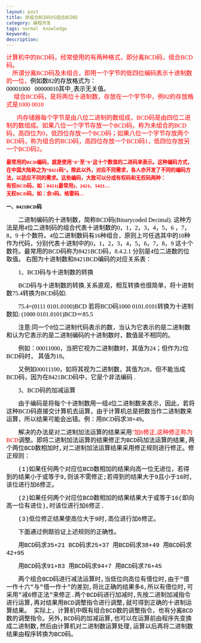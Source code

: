 ```yaml
---
layout: post
title: 非组合BCD码VS组合BCD码
category: 编程开发
tags: normal　knowledge
keywords: 
description: 
---
```


<div
style="padding-bottom:0px;widows:2;text-transform:none;text-indent:0px;padding-left:0px;padding-right:0px;font:14px/21px verdana, 'courier new';white-space:normal;orphans:2;letter-spacing:normal;color:#000000;word-spacing:0px;padding-top:0px;-webkit-text-size-adjust:auto;-webkit-text-stroke-width:0px;">

<span
style="font-family:宋体;color:red;font-size:12pt;">计算机中的BCD码，经常使用的有两种格式，即分离BCD码，组合BCD码。<span
class="Apple-converted-space"> </span>\
    
所谓分离BCD码及未组合，即用一个字节的低四位编码表示十进制数的一位，</span><span
style="font-family:宋体;font-size:12pt;">例如数82的存放格式为：<span
class="Apple-converted-space"> </span>\
 00001000   00000010其中\_表示无关值。<span
class="Apple-converted-space"> </span>\
 </span><span
style="font-family:宋体;color:red;font-size:12pt;">    <span
class="Apple-converted-space"> </span></span><span
style="font-family:宋体;color:red;font-size:12pt;">组合BCD码，是将两位十进制数，存放在一个字节中，例82的存放格式是1000
0010</span>

<span style="font-family:宋体;color:red;font-size:12pt;">      <span
class="Apple-converted-space"> </span></span><span
style="font-family:宋体;color:red;font-size:12pt;">内存储器每个字节是由八位二进制的数组成，BCD码是由四位二进制的数组成。如果八位一个字节存放一个BCD码，称为未组合的BCD码，高四位为0，低四位存放一个BCD码；如果八位一个字节存放两个BCD码，称为组合的BCD码，高四位存放一个BCD码1，低四位存放另一个BCD码2。</span>

**<span
style="font-family:宋体;color:red;font-size:10pt;">最常用的BCD编码，就是使用"0"至"9"这十个数值的二进码来表示。这种编码方式，在中国大陆称之为“8421码”。除此以外，对应不同需求，各人亦开发了不同的编码方法，以适应不同的需求。这些编码，大致可以分成有权码和无权码两种：<span
class="Apple-converted-space"> </span>\
 有权BCD码，如：8421(最常用)、2421、5421…<span
class="Apple-converted-space"> </span>\
 无权BCD码，如：余3码、格雷码…</span>**

**<span style="font-family:宋体;font-size:10pt;">一、8421BCD码</span>**

<span
style="font-family:宋体;font-size:12pt;">　　二进制编码的十进制数，简称BCD码(Binarycoded
Decimal). 这种方法是用4位二进制码的组合代表十进制数的0，1，2，3，4，5，6
，7，8，9
十个数符。4位二进制数码有16种组合，原则上可任选其中的10种作为代码，分别代表十进制中的0，1，2，3，4，5，6，7，8，9
这十个数符。最常用的BCD码称为8421BCD码，8.4.2.1
分别是4位二进数的位取值。
右图为十进制数和8421BCD编码的对应关系表：</span>

<span
style="font-family:宋体;font-size:12pt;">　　1、BCD码与十进制数的转换</span>

<span
style="font-family:宋体;font-size:12pt;">　　BCD码与十进制数的转换.关系直观，相互转换也很简单，将十进制数75.4转换为BCD码如:</span>

<span style="font-family:宋体;font-size:12pt;">　　75.4=(0111
0101.0100)BCD 若将BCD码1000 0101.0101转换为十进制数如: (1000
0101.0101)BCD＝85.5</span>

<span
style="font-family:宋体;font-size:12pt;">　　注意:同一个8位二进制代码表示的数，当认为它表示的是二进制数和认为它表示的是二进制编码的十进制数时，数值是不相同的。</span>

<span
style="font-family:宋体;font-size:12pt;">　　例如：00011000，当把它视为二进制数时，其值为24；但作为2位BCD码时，
其值为18。</span>

<span
style="font-family:宋体;font-size:12pt;">　　又例如00011100，如将其视为二进制数，其值为28，但不能当成BCD码，因为在8421BCD码中，它是个非法编码
.</span>

<span
style="font-family:宋体;font-size:12pt;">　　3、BCD码的加减运算</span>

<span
style="font-family:宋体;font-size:12pt;">　　由于编码是将每个十进制数用一组4位二进制数来表示，因此，若将这种BCD码直接交计算机去运算，由于计算机总是把数当作二进制数来运算，所以结果可能会出错。例：用BCD码求38+49。</span>

<span
style="font-family:宋体;font-size:12pt;">　　解决的办法是对二进制加法运算的结果采用</span><span
style="font-family:宋体;color:red;font-size:12pt;">"</span><span
style="font-family:宋体;color:red;font-size:12pt;">加6修正,这种修正称为BCD</span><span
style="text-align:left;font-size:12pt;">调整</span><span
style="text-align:left;font-size:12pt;">。即将二进制加法运算的结果修正为BCD码加法运算的结果,两个两位BCD数相加时,对二进制加法运算结果采用修正规则进行修正。修正规则：</span>

</div>

<div
style="padding-bottom:0px;widows:2;text-transform:none;text-indent:0px;padding-left:0px;padding-right:0px;font:14px/21px verdana, 'courier new';white-space:normal;orphans:2;letter-spacing:normal;color:#000000;word-spacing:0px;padding-top:0px;-webkit-text-size-adjust:auto;-webkit-text-stroke-width:0px;">

<span
style="font-size:12pt;">　　(1)如果任何两个对应位BCD数相加的结果向高一位无进位，若得到的结果小于或等于9,则该不需修正;</span><span
style="font-size:12pt;">若得到的结果大于9且小于16时,该位进行加6修正。</span>

<span
style="font-size:12pt;">　　(2)如果任何两个对应位BCD数相加的结果结果大于或等于16</span><span
style="font-size:12pt;">(</span><span
style="font-size:12pt;">即向高一位有进位),时该位进行加6修正</span><span
style="font-size:12pt;">.</span>

<span style="font-size:12pt;">　　</span><span
style="font-size:12pt;">(3)</span><span
style="font-size:12pt;">低位修正结果使高位大于9时,高位进行加6修正。</span>

<span
style="font-size:12pt;">　　下面通过例题验证上述规则的正确性。</span>

<span style="font-size:12pt;">　　用BCD码求35+21 BCD码求25+37
用BCD码求38+49 用BCD码求42+95</span>

<span style="font-size:12pt;">　　用BCD码求91+83 用BCD码求94+7
用BCD码求76+45</span>

<span
style="font-size:12pt;">　　两个组合BCD码进行减法运算时,当低位向高位有借位时,由于"借一作十六"与"借一作十"的差别,将比正确的结果多6,所以有借位时,可采用"减6修正法"来修正.两个BCD码进行加减时,先按二进制加减指令进行运算,再对结果用BCD调整指令进行调整,就可得到正确的十进制运算结果。
实际上，计算机中既有组合BCD数的调整指令，也有分离BCD数的调整指令。另外,BCD码的加减运算,也可以在运算前由程序先变换成二进制数,然后由计算机对二进制数运算处理,运算以后再将二进制数结果由程序转换为BCD码。 </span>

</div>






